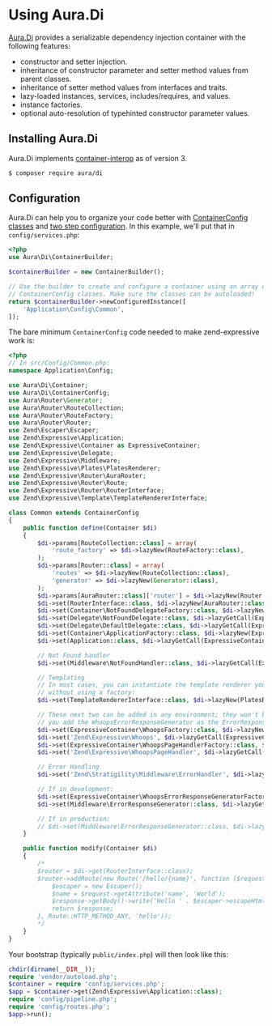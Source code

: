 # Using Aura.Di

[Aura.Di](https://github.com/auraphp/Aura.Di/) provides a serializable dependency
injection container with the following features:

- constructor and setter injection.
- inheritance of constructor parameter and setter method values from parent
  classes.
- inheritance of setter method values from interfaces and traits.
- lazy-loaded instances, services, includes/requires, and values.
- instance factories.
- optional auto-resolution of typehinted constructor parameter values.

## Installing Aura.Di

Aura.Di implements [container-interop](https://github.com/container-interop/container-interop)
as of version 3.

```bash
$ composer require aura/di
```

## Configuration

Aura.Di can help you to organize your code better with
[ContainerConfig classes](http://auraphp.com/packages/Aura.Di/config.html) and
[two step configuration](http://auraphp.com/blog/2014/04/07/two-stage-config/).
In this example, we'll put that in `config/services.php`:

```php
<?php
use Aura\Di\ContainerBuilder;

$containerBuilder = new ContainerBuilder();

// Use the builder to create and configure a container using an array of
// ContainerConfig classes. Make sure the classes can be autoloaded!
return $containerBuilder->newConfiguredInstance([
    'Application\Config\Common',
]);
```

The bare minimum `ContainerConfig` code needed to make zend-expressive work is:

```php
<?php
// In src/Config/Common.php:
namespace Application\Config;

use Aura\Di\Container;
use Aura\Di\ContainerConfig;
use Aura\Router\Generator;
use Aura\Router\RouteCollection;
use Aura\Router\RouteFactory;
use Aura\Router\Router;
use Zend\Escaper\Escaper;
use Zend\Expressive\Application;
use Zend\Expressive\Container as ExpressiveContainer;
use Zend\Expressive\Delegate;
use Zend\Expressive\Middleware;
use Zend\Expressive\Plates\PlatesRenderer;
use Zend\Expressive\Router\AuraRouter;
use Zend\Expressive\Router\Route;
use Zend\Expressive\Router\RouterInterface;
use Zend\Expressive\Template\TemplateRendererInterface;

class Common extends ContainerConfig
{
    public function define(Container $di)
    {
        $di->params[RouteCollection::class] = array(
            'route_factory' => $di->lazyNew(RouteFactory::class),
        );
        $di->params[Router::class] = array(
            'routes' => $di->lazyNew(RouteCollection::class),
            'generator' => $di->lazyNew(Generator::class),
        );
        $di->params[AuraRouter::class]['router'] = $di->lazyNew(Router::class);
        $di->set(RouterInterface::class, $di->lazyNew(AuraRouter::class));
        $di->set(Container\NotFoundDelegateFactory::class, $di->lazyNew(ExpressiveContainer\NotFoundDelegateFactory::class));
        $di->set(Delegate\NotFoundDelegate::class, $di->lazyGetCall(ExpressiveContainer\NotFoundDelegateFactory::class, '__invoke', $di));
        $di->set(Delegate\DefaultDelegate::class, $di->lazyGetCall(ExpressiveContainer\NotFoundDelegateFactory::class, '__invoke', $di));
        $di->set(Container\ApplicationFactory::class, $di->lazyNew(ExpressiveContainer\ApplicationFactory::class));
        $di->set(Application::class, $di->lazyGetCall(ExpressiveContainer\ApplicationFactory::class, '__invoke', $di));

        // Not Found handler
        $di->set(Middleware\NotFoundHandler::class, $di->lazyGetCall(ExpressiveContainer\NotFoundHandlerFactory::class, '__invoke', $di));

        // Templating
        // In most cases, you can instantiate the template renderer you want to use
        // without using a factory:
        $di->set(TemplateRendererInterface::class, $di->lazyNew(PlatesRenderer::class));

        // These next two can be added in any environment; they won't be used unless
        // you add the WhoopsErrorResponseGenerator as the ErrorResponseGenerator implementation:
        $di->set(ExpressiveContainer\WhoopsFactory::class, $di->lazyNew(ExpressiveContainer\WhoopsFactory::class));
        $di->set('Zend\Expressive\Whoops', $di->lazyGetCall(ExpressiveContainer\WhoopsFactory::class, '__invoke', $di));
        $di->set(ExpressiveContainer\WhoopsPageHandlerFactory::class, $di->lazyNew(ExpressiveContainer\WhoopsPageHandlerFactory::class));
        $di->set('Zend\Expressive\WhoopsPageHandler', $di->lazyGetCall(ExpressiveContainer\WhoopsPageHandlerFactory::class, '__invoke', $di));

        // Error Handling
        $di->set('Zend\Stratigility\Middleware\ErrorHandler', $di->lazyGetCall(ExpressiveContainer\ErrorHandlerFactory::class, '__invoke', $di));

        // If in development:
        $di->set(ExpressiveContainer\WhoopsErrorResponseGeneratorFactory::class, $di->lazyNew(ExpressiveContainer\WhoopsErrorResponseGeneratorFactory::class));
        $di->set(Middleware\ErrorResponseGenerator::class, $di->lazyGetCall(ExpressiveContainer\WhoopsErrorResponseGeneratorFactory::class, '__invoke', $di));

        // If in production:
        // $di->set(Middleware\ErrorResponseGenerator::class, $di->lazyGetCall(Container\ErrorResponseGeneratorFactory::class, '__invoke', $di));
    }

    public function modify(Container $di)
    {
        /*
        $router = $di->get(RouterInterface::class);
        $router->addRoute(new Route('/hello/{name}', function ($request, $response, $next) {
            $escaper = new Escaper();
            $name = $request->getAttribute('name', 'World');
            $response->getBody()->write('Hello ' . $escaper->escapeHtml($name));
            return $response;
        }, Route::HTTP_METHOD_ANY, 'hello'));
        */
    }
}
```

Your bootstrap (typically `public/index.php`) will then look like this:

```php
chdir(dirname(__DIR__));
require 'vendor/autoload.php';
$container = require 'config/services.php';
$app = $container->get(Zend\Expressive\Application::class);
require 'config/pipeline.php';
require 'config/routes.php';
$app->run();
```
